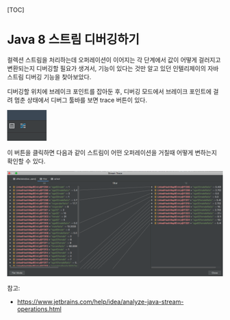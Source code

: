 [TOC]

# Java 8 스트림 디버깅하기

컬렉션 스트림을 처리하는데 오퍼레이션이 이어지는 각 단계에서 값이 어떻게 걸러지고 변환되는지 디버깅할 필요가 생겨서, 기능이 있다는 것만 알고 있던 인텔리제이의 자바 스트림 디버깅 기능을 찾아보았다.

디버깅할 위치에 브레이크 포인트를 잡아둔 후, 디버깅 모드에서 브레이크 포인트에 걸려 멈춘 상태에서 디버그 툴바를 보면 trace 버튼이 있다.

!['intellij_debugging_stream_button.png'](./intellij_debugging_stream_button.png)

이 버튼을 클릭하면 다음과 같이 스트림이 어떤 오퍼레이션을 거칠때 어떻게 변하는지 확인할 수 있다.

!['intellij_debugging_stream_example.png'](./intellij_debugging_stream_example.png)

참고:
- https://www.jetbrains.com/help/idea/analyze-java-stream-operations.html
